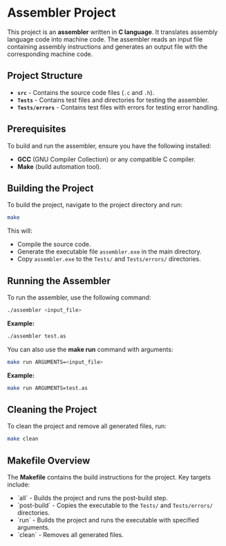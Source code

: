 # Assembler Project

This project is an **assembler** written in **C language**. It translates assembly language code into machine code. The assembler reads an input file containing assembly instructions and generates an output file with the corresponding machine code.

## **Project Structure**

- **`src`** - Contains the source code files (`.c` and `.h`).
- **`Tests`** - Contains test files and directories for testing the assembler.
- **`Tests/errors`** - Contains test files with errors for testing error handling.

## **Prerequisites**

To build and run the assembler, ensure you have the following installed:

- **GCC** (GNU Compiler Collection) or any compatible C compiler.
- **Make** (build automation tool).

## **Building the Project**

To build the project, navigate to the project directory and run:

```sh
make
```

This will:

- Compile the source code.
- Generate the executable file `assembler.exe` in the main directory.
- Copy `assembler.exe` to the `Tests/` and `Tests/errors/` directories.

## **Running the Assembler**

To run the assembler, use the following command:

```sh
./assembler <input_file>
```

**Example:**

```sh
./assembler test.as
```

You can also use the **make run** command with arguments:

```sh
make run ARGUMENTS=<input_file>
```

**Example:**

```sh
make run ARGUMENTS=test.as
```

## **Cleaning the Project**

To clean the project and remove all generated files, run:

```sh
make clean
```

## **Makefile Overview**

The **Makefile** contains the build instructions for the project. Key targets include:

- \`all\` - Builds the project and runs the post-build step.
- \`post-build\` - Copies the executable to the `Tests/` and `Tests/errors/` directories.
- \`run\` - Builds the project and runs the executable with specified arguments.
- \`clean\` - Removes all generated files.

##


